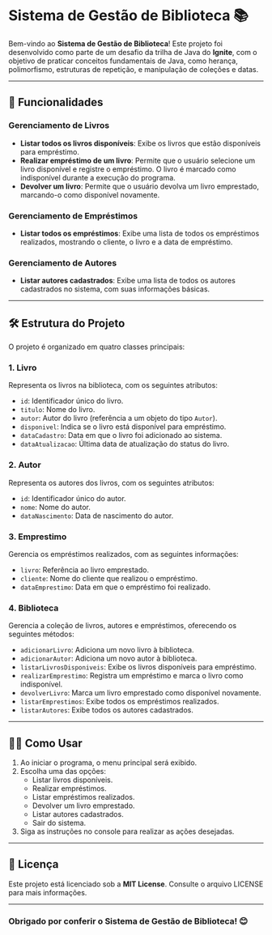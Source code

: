 # Sistema de Gestão de Biblioteca 📚

Bem-vindo ao **Sistema de Gestão de Biblioteca**! Este projeto foi desenvolvido como parte de um desafio da trilha de Java do **Ignite**, com o objetivo de praticar conceitos fundamentais de Java, como herança, polimorfismo, estruturas de repetição, e manipulação de coleções e datas.

---

## 🚀 Funcionalidades

### **Gerenciamento de Livros**
- **Listar todos os livros disponíveis**: Exibe os livros que estão disponíveis para empréstimo.
- **Realizar empréstimo de um livro**: Permite que o usuário selecione um livro disponível e registre o empréstimo. O livro é marcado como indisponível durante a execução do programa.
- **Devolver um livro**: Permite que o usuário devolva um livro emprestado, marcando-o como disponível novamente.

### **Gerenciamento de Empréstimos**
- **Listar todos os empréstimos**: Exibe uma lista de todos os empréstimos realizados, mostrando o cliente, o livro e a data de empréstimo.

### **Gerenciamento de Autores**
- **Listar autores cadastrados**: Exibe uma lista de todos os autores cadastrados no sistema, com suas informações básicas.

---

## 🛠️ Estrutura do Projeto

O projeto é organizado em quatro classes principais:

### **1. Livro**
Representa os livros na biblioteca, com os seguintes atributos:
- `id`: Identificador único do livro.
- `titulo`: Nome do livro.
- `autor`: Autor do livro (referência a um objeto do tipo `Autor`).
- `disponivel`: Indica se o livro está disponível para empréstimo.
- `dataCadastro`: Data em que o livro foi adicionado ao sistema.
- `dataAtualizacao`: Última data de atualização do status do livro.

### **2. Autor**
Representa os autores dos livros, com os seguintes atributos:
- `id`: Identificador único do autor.
- `nome`: Nome do autor.
- `dataNascimento`: Data de nascimento do autor.

### **3. Emprestimo**
Gerencia os empréstimos realizados, com as seguintes informações:
- `livro`: Referência ao livro emprestado.
- `cliente`: Nome do cliente que realizou o empréstimo.
- `dataEmprestimo`: Data em que o empréstimo foi realizado.

### **4. Biblioteca**
Gerencia a coleção de livros, autores e empréstimos, oferecendo os seguintes métodos:
- `adicionarLivro`: Adiciona um novo livro à biblioteca.
- `adicionarAutor`: Adiciona um novo autor à biblioteca.
- `listarLivrosDisponiveis`: Exibe os livros disponíveis para empréstimo.
- `realizarEmprestimo`: Registra um empréstimo e marca o livro como indisponível.
- `devolverLivro`: Marca um livro emprestado como disponível novamente.
- `listarEmprestimos`: Exibe todos os empréstimos realizados.
- `listarAutores`: Exibe todos os autores cadastrados.

---

## 🏃‍♂️ Como Usar

1. Ao iniciar o programa, o menu principal será exibido.
2. Escolha uma das opções:
    - Listar livros disponíveis.
    - Realizar empréstimos.
    - Listar empréstimos realizados.
    - Devolver um livro emprestado.
    - Listar autores cadastrados.
    - Sair do sistema.
3. Siga as instruções no console para realizar as ações desejadas.

---

## 📜 Licença

Este projeto está licenciado sob a **MIT License**. Consulte o arquivo LICENSE para mais informações.

---

### Obrigado por conferir o Sistema de Gestão de Biblioteca! 😊